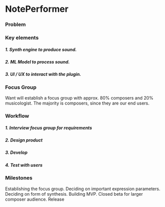 # **NotePerformer**

### Problem


### Key elements
##### 1. **Synth engine** *to produce sound.*
##### 2. **ML Model** *to process sound.*
##### 3. **UI / UX** *to interact with the plugin.*

### Focus Group
Want will establish a focus group with approx. 80% composers and 20% musicologist. The majority is composers, since they are our end users.

### Workflow
##### 1. Interview focus group for requirements
##### 2. Design product
##### 3. Develop
##### 4. Test with users


### Milestones
Establishing the focus group.
Deciding on important expression parameters.
Deciding on form of synthesis.
Building MVP.
Closed beta for larger composer audience.
Release
